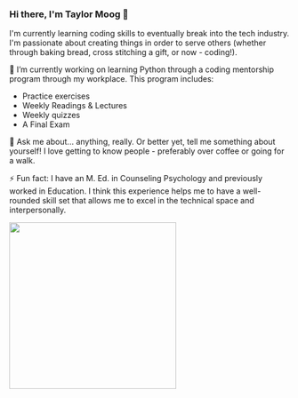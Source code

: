 ### Hi there, I'm Taylor Moog 👋

I'm currently learning coding skills to eventually break into the tech industry. I'm passionate about creating things in order to serve others (whether through baking bread, cross stitching a gift, or now - coding!). 

🔭 I’m currently working on learning Python through a coding mentorship program through my workplace. This program includes:
* Practice exercises
* Weekly Readings & Lectures
* Weekly quizzes
* A Final Exam

💬 Ask me about... anything, really. Or better yet, tell me something about yourself! I love getting to know people - preferably over coffee or going for a walk.

⚡ Fun fact: I have an M. Ed. in Counseling Psychology and previously worked in Education. I think this experience helps me to have a well-rounded skill set that allows me to excel in the technical space and interpersonally.

<img src="https://user-images.githubusercontent.com/122234138/232338801-cb47fb69-d43b-4e5a-80a8-0ac8419380d1.png" width="300" height="300">


<!--
**tmoog/tmoog** is a ✨ _special_ ✨ repository because its `README.md` (this file) appears on your GitHub profile.

Here are some ideas to get you started:

- 🔭 I’m currently working on learning Python through a coding mentorship program through my workplace. This program includes:
        * Practice exercises
- 🌱 I’m currently learning ...
- 👯 I’m looking to collaborate on ...
- 🤔 I’m looking for help with ...
- 💬 Ask me about ...
- 📫 How to reach me: ...
- 😄 Pronouns: ...
- ⚡ Fun fact: ...
-->
